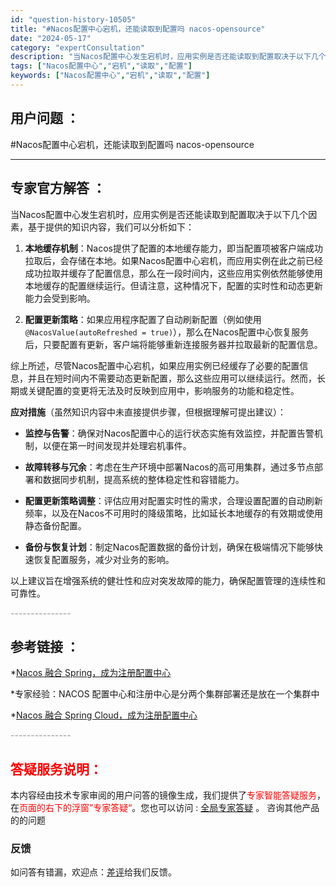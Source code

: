 ```yaml
---
id: "question-history-10505"
title: "#Nacos配置中心宕机，还能读取到配置吗 nacos-opensource"
date: "2024-05-17"
category: "expertConsultation"
description: "当Nacos配置中心发生宕机时，应用实例是否还能读取到配置取决于以下几个因素，基于提供的知识内容，我们可以分析如下：1. **本地缓存机制**：Nacos提供了配置的本地缓存能力，即当配置项被客户端成功拉取后，会存储在本地。如果Nacos配置中心宕机，而应用实例在此之前已经成功拉取并缓存了配置信息，"
tags: ["Nacos配置中心","宕机","读取","配置"]
keywords: ["Nacos配置中心","宕机","读取","配置"]
---
```


## 用户问题 ： 
 #Nacos配置中心宕机，还能读取到配置吗 nacos-opensource 

---------------
## 专家官方解答 ：

当Nacos配置中心发生宕机时，应用实例是否还能读取到配置取决于以下几个因素，基于提供的知识内容，我们可以分析如下：

1. **本地缓存机制**：Nacos提供了配置的本地缓存能力，即当配置项被客户端成功拉取后，会存储在本地。如果Nacos配置中心宕机，而应用实例在此之前已经成功拉取并缓存了配置信息，那么在一段时间内，这些应用实例依然能够使用本地缓存的配置继续运行。但请注意，这种情况下，配置的实时性和动态更新能力会受到影响。

2. **配置更新策略**：如果应用程序配置了自动刷新配置（例如使用`@NacosValue(autoRefreshed = true)`），那么在Nacos配置中心恢复服务后，只要配置有更新，客户端将能够重新连接服务器并拉取最新的配置信息。

综上所述，尽管Nacos配置中心宕机，如果应用实例已经缓存了必要的配置信息，并且在短时间内不需要动态更新配置，那么这些应用可以继续运行。然而，长期或关键配置的变更将无法及时反映到应用中，影响服务的功能和稳定性。

**应对措施**（虽然知识内容中未直接提供步骤，但根据理解可提出建议）：

- **监控与告警**：确保对Nacos配置中心的运行状态实施有效监控，并配置告警机制，以便在第一时间发现并处理宕机事件。
  
- **故障转移与冗余**：考虑在生产环境中部署Nacos的高可用集群，通过多节点部署和数据同步机制，提高系统的整体稳定性和容错能力。
  
- **配置更新策略调整**：评估应用对配置实时性的需求，合理设置配置的自动刷新频率，以及在Nacos不可用时的降级策略，比如延长本地缓存的有效期或使用静态备份配置。

- **备份与恢复计划**：制定Nacos配置数据的备份计划，确保在极端情况下能够快速恢复配置服务，减少对业务的影响。

以上建议旨在增强系统的健壮性和应对突发故障的能力，确保配置管理的连续性和可靠性。


<font color="#949494">---------------</font> 


## 参考链接 ：

*[Nacos 融合 Spring，成为注册配置中心](https://nacos.io/docs/latest/ecology/use-nacos-with-spring)
 
 *专家经验：NACOS 配置中心和注册中心是分两个集群部署还是放在一个集群中 
 
 *[Nacos 融合 Spring Cloud，成为注册配置中心](https://nacos.io/docs/latest/ecology/use-nacos-with-spring-cloud)


 <font color="#949494">---------------</font> 
 


## <font color="#FF0000">答疑服务说明：</font> 

本内容经由技术专家审阅的用户问答的镜像生成，我们提供了<font color="#FF0000">专家智能答疑服务</font>，在<font color="#FF0000">页面的右下的浮窗”专家答疑“</font>。您也可以访问 : [全局专家答疑](https://answer.opensource.alibaba.com/docs/intro) 。 咨询其他产品的的问题

### 反馈
如问答有错漏，欢迎点：[差评](https://ai.nacos.io/user/feedbackByEnhancerGradePOJOID?enhancerGradePOJOId=13702)给我们反馈。
